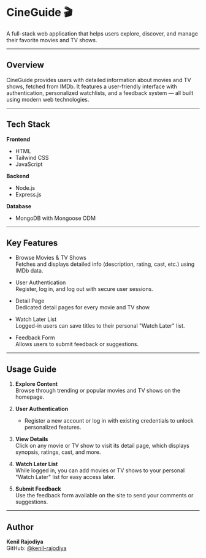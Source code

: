 # CineGuide 🎬  
A full-stack web application that helps users explore, discover, and manage their favorite movies and TV shows.

---

## Overview

CineGuide provides users with detailed information about movies and TV shows, fetched from IMDb. It features a user-friendly interface with authentication, personalized watchlists, and a feedback system — all built using modern web technologies.

---

## Tech Stack

**Frontend**  
- HTML  
- Tailwind CSS  
- JavaScript  

**Backend**  
- Node.js  
- Express.js  

**Database**  
- MongoDB with Mongoose ODM  

---

## Key Features

- Browse Movies & TV Shows  
  Fetches and displays detailed info (description, rating, cast, etc.) using IMDb data.

- User Authentication  
  Register, log in, and log out with secure user sessions.

- Detail Page  
  Dedicated detail pages for every movie and TV show.

- Watch Later List  
  Logged-in users can save titles to their personal "Watch Later" list.

- Feedback Form  
  Allows users to submit feedback or suggestions.

---

## Usage Guide

1. **Explore Content**  
   Browse through trending or popular movies and TV shows on the homepage.

2. **User Authentication**  
   - Register a new account or log in with existing credentials to unlock personalized features.

3. **View Details**  
   Click on any movie or TV show to visit its detail page, which displays synopsis, ratings, cast, and more.

4. **Watch Later List**  
   While logged in, you can add movies or TV shows to your personal "Watch Later" list for easy access later.

5. **Submit Feedback**  
   Use the feedback form available on the site to send your comments or suggestions.

---

## Author

**Kenil Rajodiya**  
GitHub: [@kenil-rajodiya](https://github.com/kenil-rajodiya)
